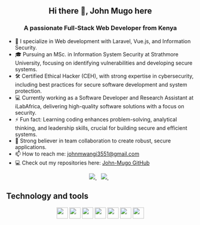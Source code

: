 <h2 align="center"> Hi there 👋, John Mugo here</h2>
<h3 align="center">A passionate Full-Stack Web Developer from Kenya</h3>

- 🔭 I specialize in Web development with Laravel, Vue.js, and Information Security.
- 🎓 Pursuing an MSc. in Information System Security at Strathmore University, focusing on identifying vulnerabilities and developing secure systems.
- 🛠️ Certified Ethical Hacker (CEH), with strong expertise in cybersecurity, including best practices for secure software development and system protection.
- 💻 Currently working as a Software Developer and Research Assistant at iLabAfrica, delivering high-quality software solutions with a focus on security.
- ⚡ Fun fact: Learning coding enhances problem-solving, analytical thinking, and leadership skills, crucial for building secure and efficient systems.
- 💪 Strong believer in team collaboration to create robust, secure applications.
- 📫 How to reach me: johnmwangi3551@gmail.com
- 💻 Check out my repositories here: [John-Mugo GitHub](https://github.com/John-Mugo)

<p align="center">
   <a href="https://www.linkedin.com/in/john-mugo-mwangi/" target="_blank">
    <img src="https://img.shields.io/badge/linkedin-%230077B5.svg?&style=for-the-badge&logo=linkedin&logoColor=white" />
  </a>&nbsp;&nbsp;
  <a href="mailto:johnmwangi3551@gmail.com" target="_blank">
    <img src="https://img.shields.io/badge/Gmail-D14836?style=for-the-badge&logo=gmail&logoColor=white" />
  </a>&nbsp;&nbsp;
 </p>

## Technology and tools
<p align="center">
  <img src="https://img.shields.io/badge/PHP-777BB4?&style=for-the-badge&logo=php&logoColor=white" height="30"/>
  <img src="https://img.shields.io/badge/Laravel-FF2D20?style=for-the-badge&logo=laravel&logoColor=white" height="30"/>
  <img src="https://img.shields.io/badge/Vue.js-42B883?style=for-the-badge&logo=vue.js&logoColor=white" height="30"/>
  <img src="https://img.shields.io/badge/Git-F05032?style=for-the-badge&logo=git&logoColor=white" height="30"/>
  <img src="https://img.shields.io/badge/Postman-FF6C37?style=for-the-badge&logo=Postman&logoColor=white" height="30"/>
  <img src="https://img.shields.io/badge/MySQL-4479A1?style=for-the-badge&logo=mysql&logoColor=white" height="30"/>
  <img src="https://img.shields.io/badge/Linux-FCC624?style=for-the-badge&logo=linux&logoColor=white" height="30"/>
</p>

